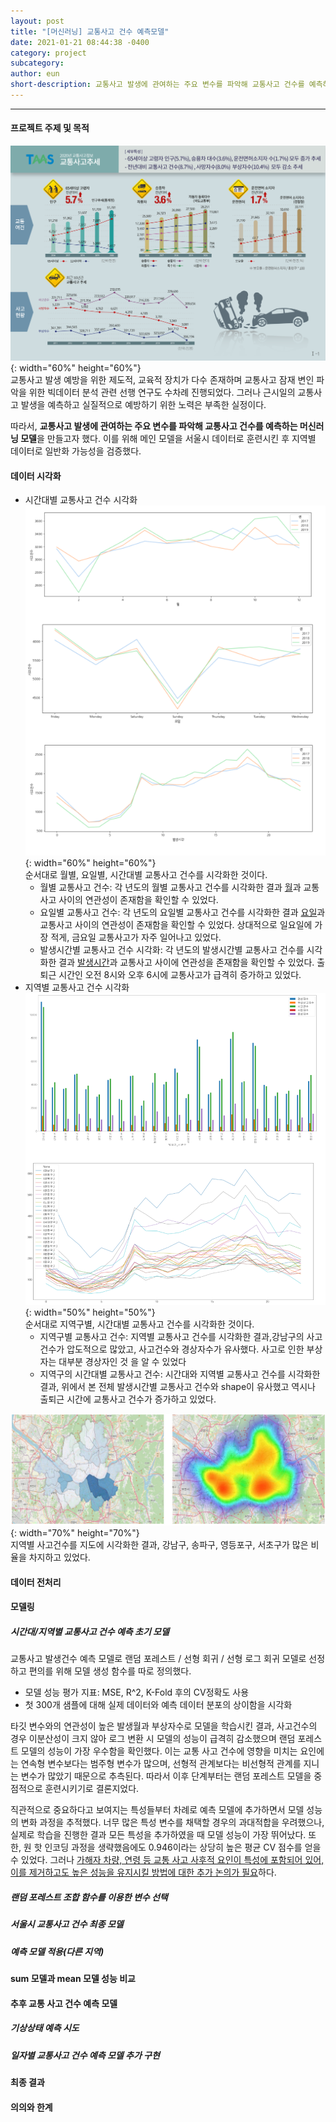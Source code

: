 ```yaml
---
layout: post
title: "[머신러닝] 교통사고 건수 예측모델"
date: 2021-01-21 08:44:38 -0400
category: project
subcategory: 
author: eun
short-description: 교통사고 발생에 관여하는 주요 변수를 파악해 교통사고 건수를 예측하는 머신러닝 모델
---
```


-----

#### 프로젝트 주제 및 목적
![Image Alt 텍스트](/assets/images/project01_01.png){: width="60%" height="60%"}    
교통사고 발생 예방을 위한 제도적, 교육적 장치가 다수 존재하며 교통사고 잠재 변인 파악을 위한 빅데이터 분석 관련 선행 연구도 수차례 진행되었다.
그러나 근시일의 교통사고 발생을 예측하고 실질적으로 예방하기 위한 노력은 부족한 실정이다.   

따라서, **교통사고 발생에 관여하는 주요 변수를 파악해 교통사고 건수를 예측하는 머신러닝 모델**을 만들고자 했다. 이를 위해 메인 모델을 서울시 데이터로 훈련시킨 후 지역별 데이터로 일반화 가능성을 검증했다.

#### 데이터 시각화
- 시간대별 교통사고 건수 시각화     
![Image Alt 텍스트](/assets/images/pro01_02.png){: width="60%" height="60%"}    
순서대로 월별, 요일별, 시간대별 교통사고 건수를 시각화한 것이다. 
    + 월별 교통사고 건수: 각 년도의 월별 교통사고 건수를 시각화한 결과 <u>월</u>과 교통사고 사이의 연관성이 존재함을 확인할 수 있었다.
    + 요일별 교통사고 건수: 각 년도의 요일별 교통사고 건수를 시각화한 결과 <u>요일</u>과 교통사고 사이의 연관성이 존재함을 확인할 수 있었다. 상대적으로 일요일에 가장 적게, 금요일 교통사고가 자주 일어나고 있었다.
    + 발생시간별 교통사고 건수 시각화: 각 년도의 발생시간별 교통사고 건수를 시각화한 결과 <u>발생시간</u>과 교통사고 사이에 연관성을 존재함을 확인할 수 있었다. 출퇴근 시간인 오전 8시와 오후 6시에 교통사고가 급격히 증가하고 있었다.
- 지역별 교통사고 건수 시각화       
![Image Alt 텍스트](/assets/images/pro01_03.png){: width="50%" height="50%"}  
    순서대로 지역구별, 시간대별 교통사고 건수를 시각화한 것이다.
    + 지역구별 교통사고 건수: 지역별 교통사고 건수를 시각화한 결과,강남구의 사고건수가 압도적으로 많았고, 사고건수와 경상자수가 유사했다. 사고로 인한 부상자는 대부분 경상자인 것 을 알 수 있었다
    + 지역구의 시간대별 교통사고 건수: 시간대와 지역별 교통사고 건수를 시각화한 결과, 위에서 본 전체 발생시간별 교통사고 건수와 shape이 유사했고 역시나 출퇴근 시간에 교통사고 건수가 증가하고 있었다.

![Image Alt 텍스트](/assets/images/pro01_04.png){: width="70%" height="70%"}    
    지역별 사고건수를 지도에 시각화한 결과, 강남구, 송파구, 영등포구, 서초구가 많은 비율을 차지하고 있었다.

#### 데이터 전처리

#### 모델링
##### 시간대/지역별 교통사고 건수 예측 초기 모델
교통사고 발생건수 예측 모델로 랜덤 포레스트 / 선형 회귀 / 선형 로그 회귀 모델로 선정하고 편의를 위해 모델 생성 함수를 따로 정의했다. 
- 모델 성능 평가 지표: MSE, R^2, K-Fold 후의 CV정확도 사용
- 첫 300개 샘플에 대해 실제 데이터와 예측 데이터 분포의 상이함을 시각화

타깃 변수와의 연관성이 높은 발생월과 부상자수로 모델을 학습시킨 결과, 사고건수의 경우 이분산성이 크지 않아 로그 변환 시 모델의 성능이 급격히 감소했으며 랜덤 포레스트
모델의 성능이 가장 우수함을 확인했다. 이는 교통 사고 건수에 영향을 미치는 요인에는 연속형 변수보다는 범주형 변수가 많으며, 선형적 관계보다는 비선형적 관계를 지니는 변수가 많았기 때문으로 추측된다.
따라서 이후 단계부터는 랜덤 포레스트 모델을 중점적으로 훈련시키기로 결론지었다.

직관적으로 중요하다고 보여지는 특성들부터 차례로 예측 모델에 추가하면서 모델 성능의 변화 과정을 추적했다.
너무 많은 특성 변수를 채택할 경우의 과대적합을 우려했으나, 실제로 학습을 진행한 결과 모든 특성을 추가하였을 때 모델 성능이 가장
뛰어났다. 또한, 원 핫 인코딩 과정을 생략했음에도 0.946이라는 상당히 높은 평균 CV 점수를 얻을 수 있었다.
그러나 <u>가해자 차량, 연령 등 교통 사고 사후적 요인이 특성에 포함되어 있어, 이를 제거하고도 높은 성능을 유지시킬 방법에 대한 추가 논의가 필요</u>하다. 
##### 랜덤 포레스트 조합 함수를 이용한 변수 선택
##### 서울시 교통사고 건수 최종 모델
##### 예측 모델 적용(다른 지역)

#### sum 모델과 mean 모델 성능 비교

#### 추후 교통 사고 건수 예측 모델
##### 기상상태 예측 시도
##### 일자별 교통사고 건수 예측 모델 추가 구현

#### 최종 결과
#### 의의와 한계



